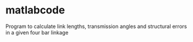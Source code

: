 # matlabcode
Program to calculate link lengths, transmission angles and structural errors in a given four bar linkage
